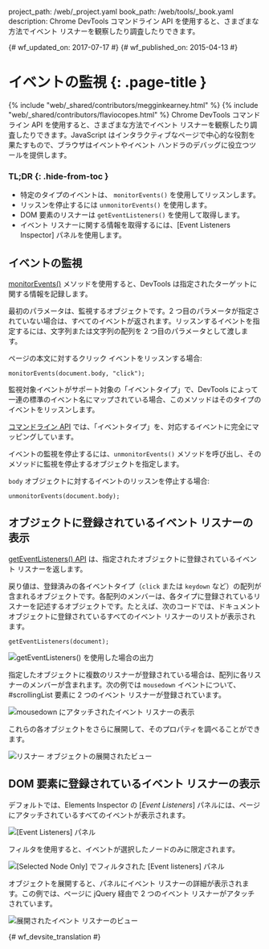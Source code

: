 project_path: /web/_project.yaml
book_path: /web/tools/_book.yaml
description: Chrome DevTools コマンドライン API を使用すると、さまざまな方法でイベント リスナーを観察したり調査したりできます。

{# wf_updated_on: 2017-07-17 #}
{# wf_published_on: 2015-04-13 #}

#  イベントの監視 {: .page-title }

{% include "web/_shared/contributors/megginkearney.html" %}
{% include "web/_shared/contributors/flaviocopes.html" %}
Chrome DevTools コマンドライン API を使用すると、さまざまな方法でイベント リスナーを観察したり調査したりできます。JavaScript はインタラクティブなページで中心的な役割を果たすもので、ブラウザはイベントやイベント ハンドラのデバッグに役立つツールを提供します。


### TL;DR {: .hide-from-toc }
- 特定のタイプのイベントは、 `monitorEvents()` を使用してリッスンします。
- リッスンを停止するには  `unmonitorEvents()` を使用します。
- DOM 要素のリスナーは  `getEventListeners()` を使用して取得します。
- イベント リスナーに関する情報を取得するには、[Event Listeners Inspector] パネルを使用します。


##  イベントの監視

[monitorEvents()](/web/tools/chrome-devtools/debug/command-line/command-line-reference#monitoreventsobject-events)
メソッドを使用すると、DevTools は指定されたターゲットに関する情報を記録します。

最初のパラメータは、監視するオブジェクトです。2 つ目のパラメータが指定されていない場合は、すべてのイベントが返されます。リッスンするイベントを指定するには、文字列または文字列の配列を 2 つ目のパラメータとして渡します。




ページの本文に対するクリック イベントをリッスンする場合:

    monitorEvents(document.body, "click");

監視対象イベントがサポート対象の「イベントタイプ」で、DevTools によって一連の標準のイベント名にマップされている場合、このメソッドはそのタイプのイベントをリッスンします。



[コマンドライン API](/web/tools/chrome-devtools/debug/command-line/command-line-reference) では、「イベントタイプ」を、対応するイベントに完全にマッピングしています。

イベントの監視を停止するには、`unmonitorEvents()` メソッドを呼び出し、そのメソッドに監視を停止するオブジェクトを指定します。


`body` オブジェクトに対するイベントのリッスンを停止する場合:

    unmonitorEvents(document.body);

##  オブジェクトに登録されているイベント リスナーの表示

[getEventListeners() API](/web/tools/chrome-devtools/debug/command-line/command-line-reference#geteventlistenersobject)
は、指定されたオブジェクトに登録されているイベント リスナーを返します。

戻り値は、登録済みの各イベントタイプ（`click` または `keydown` など）の配列が含まれるオブジェクトです。各配列のメンバーは、各タイプに登録されているリスナーを記述するオブジェクトです。たとえば、次のコードでは、ドキュメント オブジェクトに登録されているすべてのイベント リスナーのリストが表示されます。





    getEventListeners(document);

![getEventListeners() を使用した場合の出力](images/events-call-geteventlisteners.png)

指定したオブジェクトに複数のリスナーが登録されている場合は、配列に各リスナーのメンバーが含まれます。次の例では `mousedown` イベントについて、#scrollingList 要素に 2 つのイベント リスナーが登録されています。




![mousedown にアタッチされたイベント リスナーの表示](images/events-geteventlisteners_multiple.png)

これらの各オブジェクトをさらに展開して、そのプロパティを調べることができます。

![リスナー オブジェクトの展開されたビュー](images/events-geteventlisteners_expanded.png)

##  DOM 要素に登録されているイベント リスナーの表示

デフォルトでは、Elements Inspector の [*Event Listeners*] パネルには、ページにアタッチされているすべてのイベントが表示されます。


![[Event Listeners] パネル](images/events-eventlisteners_panel.png)

フィルタを使用すると、イベントが選択したノードのみに限定されます。

![[Selected Node Only] でフィルタされた [Event listeners] パネル](images/events-eventlisteners_panel_filtered.png)

オブジェクトを展開すると、パネルにイベント リスナーの詳細が表示されます。この例では、ページに jQuery 経由で 2 つのイベント リスナーがアタッチされています。



![展開されたイベント リスナーのビュー](images/events-eventlisteners_panel_details.png)



{# wf_devsite_translation #}
